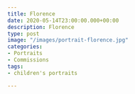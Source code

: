 ```yaml
---
title: Florence
date: 2020-05-14T23:00:00.000+00:00
description: Florence
type: post
image: "/images/portrait-florence.jpg"
categories:
- Portraits
- Commissions
tags:
- children's portraits

---
```

